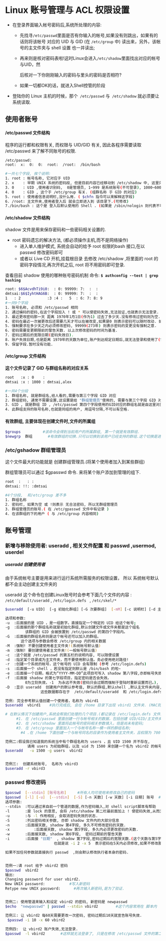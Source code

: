 # Linux 账号管理与 ACL 权限设置

- 在登录界面输入帐号密码后,系统所处理的内容:

  - 先找寻`/etc/passwd`里面是否有你输入的帐号,如果没有则跳出，如果有的话则将该帐号 对应的 UID 与 GID (在 `/etc/group` 中) 读出来，另外，该帐号的主文件夹与 shell 设置 也一并读出; 

  - 再来则是核对密码表啦!这时Linux会进入`/etc/shadow`里面找出对应的帐号与UID，然 

    后核对一下你刚刚输入的密码与里头的密码是否相符? 

  - 如果一切都OK的话，就进入Shell控管的阶段

- 登陆你的 Linux 主机的时候，那个` /etc/passwd` 与` /etc/shadow` 就必须要让系统读取.

## 使用者账号

#### /etc/passwd 文件结构

 程序的运行都和权限有关, 而权限与 UID/GID 有关, 因此各程序需要读取 /etc/passwd 来了解不同账号的权限.

```bash
/etc/passwd:
root:  x:  0:  0:  root:  /root:  /bin/bash

#一共七个字段, 挨个说明:
1. root : 帐号名称, 它对应于 UID
2. x    : 早期 UNIX 系统的密码段, 但是目前内容已经移动到 /etc/shadow 中, 这里只是占位符
3. 0    : UID ,使用者识别码,  0是管理员, 1~999 是系统账号(不可登录), 1000~60000 为可登入账号
4. 0    : GID , 这个于 /etc/group 有关. (组群名称 于 GID 的对应)
5. root : 使用者信息说明栏,没什么用. ( $chfn 指令可以来解释这字段)
6. /root: 主文件夹,使用者登入后 就会立即进入到 该目录下.(可修改)
7./bin/bash : 这个是 登入后默认使用的 Shell . (如果是 /sbin/nologin 则代表不可登录)
```

#### /etc/shadow  文件结构 

shadow 文件是用来保存密码和一些密码相关设置的.

- root 密码遗忘的解决方法, (都必须操作主机,而不是网络操作)
  - 进入单人维护模式, 系统会自动的给予 root 权限的bash 接口,在以 passwd 修改密码即可
  - 或者以 Live CD 开机,挂载根目录 去修改 /etc/shadow ,将里面的 root 的密码字段情况,再次开机之后, root 将不用密码即可登录.

查看目前 shadow 使用的哪种账号密码机制 命令:  **`$ authconfig --test | grep hashing `**

```bash
root: $6$AcvdhTi9i0:  : 0: 99999: 7:  :  :
dmtsai:$6$IyhtHAG6B:  : 0: 99999: 7:  :  :
1   : 2            :3 :4 :   5  : 6: 7: 8: 9
#一共9个字段
1. 账号名称, 必须和 /etc/passwd 相同
2. 通过编码的密码,在这个字段加入 ! 或 * 可以使密码失效,无法验证,也就表示无法登录.
3. 最近更改密码那一天 距离 1970年1月1日(作为1) 过去了多少天.没有修改过密码则为空.
4. 密码在最近一次被更改后还需要几天才可以在被改变,如果是0 则表示密码可以随时改动. 如果是20,则表示	   今天修改过密码后,那么20天之内都无法再次修改密码了.
5. 强制要求在多少天之内必须修改密码, 99999(273年) 则表示密码的变更没有强制之意.
6. 密码需要变更期限前的警告天数. 以上次修改密码的时间为基准.
7. 密码过期后的宽限日期(密码失效日).
8. 账户失效日期,也是距离 1970年的天数为单位,账户到达规定日期后,就无法登录和使用了(常用在收费服务)
9. 保留字段.暂时没有功能.
```



#### /etc/group  文件结构

**这个文件记录了  GID  与群组名称的对应关系**

```bash
root   :x : 0    :
dmtsai :x : 1000 : dmtsai,alex

#一共4个分段
1. 群组名称, 就是群组名,给人看的,需要与第三个字段 GID 对应
2. 群组密码, 通常不需要设置,这设置是给 "群组管理员"使用的, 需要与第三个字段 GID 对应,废弃字段.
3. GID , 就是群组 ID , /etc/passwd 第四个字段使用的GID对应的群组名就是由这里对应出来的.
4. 此群组支持的账号名称,也就是同组的用户, 用逗号分隔,不可以有空格.
```

#### 有效群组, 主要体现在创建文件时,文件的所属组

```bash
$groups          #该命令会得到当前用户的所属群组, 第一个就是有效群组.
$newgrp	 群组		  #有效群组的切换.只可以切换到该用户已经支持的群组.这个切换是进入了一个新的bash			             #需要使用 exit 来退出 切换的群组环境. 要不然会出现很多问题.
```



### /etc/gshadow    群组管理员

这个文件最大的功能就是 创建群组管理员.(将某个使用者加入到某些群组)

群组管理员可以通过  $gpasswd  命令. 来将某个账户添加到管理的组下.

```bash
root  :   : :
dmtsai: !!: :dmtsai

#4个分段,  和/etc/group 差不多
1. 群组名称
2. 密码栏, 如果为空 或 !则表示 无合法密码, 所以无群组管理员
3. 群组管理员的账号.( 在 /etc/gpasswd 文件中有记录 )
4. 在该群组的下的用户 ( 与 /etc/group 内容相同)
```



## 账号管理

### 新增与移除使用者:   useradd , 相关文件配置 和  passwd ,usermod, userdel

#####  useradd   创建使用者

由于系统帐号主要是用来进行运行系统所需服务的权限设置， 所以 系统帐号默认都不会主动创建主文件夹的 

useradd  这个命令在创建Linux账号时会参考下面几个文件的内容 : `/etc/default/useradd` , `/etc/login.defs ` , `/etc/skel/*`

```bash
$useradd  [-u UID]  [-g 初始化群组] [-G 次要群组]  [-mM] [-c 说明栏] [-d 主文件夹绝对路径] 	         [-s 默认shell ]  使用者账号名

选项和参数:
-u  :后面接的是 UID ，是一组数字。直接指定一个特定的 UID 给这个帐号;
-g  :后面接的那个群组名称就是初始化群组,默认创建文件或文件夹都是这个组名
	     该群组的 GID 会被放置到 /etc/passwd 的第四个字段内。
-G  :后面接的群组名称则是这个帐号还可以加入的群组。
       这个选项与参数会修改 /etc/group 内的相关数据
-M  :强制! 不要创建使用者主文件夹!(系统帐号默认值)
-m  :强制! 要创建使用者主文件夹!(一般帐号默认值)
-c  :这个就是 /etc/passwd 的第五栏的说明内容, 可以随便设置
-d  :指定某个目录成为主文件夹，而不要使用默认值。务必使用绝对路径!
-r  :创建一个系统的帐号，这个帐号的 UID 会有限制 (参考 /etc/login.defs)
-s  :后面接一个 shell ，若没有指定则默认是 /bin/bash 的啦~
-e  :后面接一个日期，格式为“YYYY-MM-DD”此项目可写入 shadow 第八字段,亦即帐号失效日的设置项目
-f  :后面接 shadow 的第七字段项目，指定密码是否会失效。
	     0为立刻失效，-1  为永远不失效(密码只会过期而强制于登陆时重新设置而已。), 1 为一天后失效.
-D  :显示 useradd  创建用户的默认参考值, 默认的群组,默认shell ,默认主文件夹内容,默认邮件信息..
				这些数据都存在于  /etc/default/useradd  和 /etc/login.defs 中

范例: 完全参考默认值创建一个使用者，名称为 vbird1
$useradd  vbird1    #执行完成后, 会在 /home 目录下出现 vbird1 文件夹. (MAC则是 /Users 下)

# 在默认情况下创建用户,系统会帮我们处理的几个项目.(都记录在 /etc/login.defs 文件内)
     #1. 在 /etc/passwd 里面创建一行与帐号相关的数据，包括创建 UID/GID/主文件夹等; 
     #2. 在 /etc/shadow 里面将此帐号的密码相关参数填入，但是尚未有密码;
     #3. 在 /etc/group 里面加入一个与帐号名称一模一样的群组名称;
	   #4 .在 /home 下面创建一个与帐号同名的目录作为使用者主文件夹，且权限为 700

范例二:假设我已知道我的系统当中有个群组名称为 users ，且 UID 1500 并不存在,
		  请用 users 为初始群组，以及 uid 为 1500 来创建一个名为 vbird2 的帐号
$useradd   -u 1500 -g users  vbird2


范例三:  创建系统账号,  名称为 vbird3
$useradd -r vbird3
```

### passwd  修改密码

```bash
$passwd  [--stdin] [账号名称]     #所有人均可使用来修改自己的密码
$passwd  [-l] [-u]  [--stdin]  [-S] [-n 天数] [-w 天数] [-i 日期] 账号  #root 可用
选项参数:
--stdin  :可以通过来自前一个管道的数据,作为密码输入,对 shell script脚本有帮助
-l       :是 lock 的意思, 会将 /etc/shadow 第二栏最前面加上 ! 使密码失效,从而无法登录.
-u	     :与 -l 作用相反, 会取消密码失效的状态.
-S	     :列出密码相关参数, 亦即 shadow 文件内的大部分信息
-n       :后面接天数, shadow 第4字段, 多久不可修改密码的天数.
-x			 :后面接天数, shadow 第5字段, 多久内必须更改密码的天数.
-w       :后面接天数, shadow 第6字段,  密码过期前的警告天数
-i       :后面接 "日期"  , shadow 第7字段,密码过期后的宽限天数.(这个天数与第5字段有很大关系)
					  也就是说 -i 2 -x 5  表示密码在5天内必须修改,如果不修改那么在7天后账户密码就过期了.

如果不加任何参数就直接执行 passwd  ,则会默认修改执行者本身的密码.


范例一:请 root 给予 vbird2 密码
$passwd  vbird2
输出:
Changing password for user vbird2.
New UNIX password:           #写入新密码
Retype new UNIX password:	   #再次输入新密码,是为了验证.


范例二: 使用管道来输入和设定 vbird2 的密码, 新密码是 newpasswd
$echo  "newpasswd" | passwd --stdin vbird2	      #这个内容常用在 脚本内

范例三: 让 vbird2 每60天需要更改一次密码, 密码过期后10天就宣告账号失效.
 $passwd -i 10 -x 60 vbird2
 
范例四:  让 vbird2 账户失效,无法登录.
$passwd  -l vbird2		 #这样就无法登录了, 只是在修改 /etc/passwd 文件的第二个字段

```



























